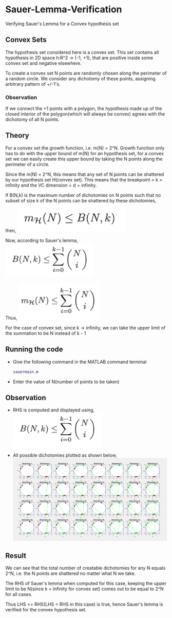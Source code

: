 # Sauer-Lemma-Verification
Verifying Sauer's Lemma for a Convex hypothesis set

## Convex Sets
The hypothesis set considered here is a convex set. This set contains all hypothesis in 2D space h:R^2 -> {-1, +1}, that are positive inside some convex set and negative elsewhere.

To create a convex set N points are randomly chosen along the perimeter of a random circle. We consider any dichotomy of these points, assigning arbitrary pattern of +/-1's.

### Observation
If we connect the +1 points with a polygon, the hypothesis made up of the closed interior of the polygon(which will always be convex) agrees with the dichotomy of all N points.

## Theory
For a convex set the growth function, i.e. m(N) = 2^N. Growth function only has  to do with the upper bound of m(N) for an hypothesis set, for a convex set we can easily create this upper bound by taking the N points along the perimeter of a circle.

Since the m(N) = 2^N, this means that any set of N points can be shattered by our hypothesis set H(convex set). This means that the breakpoint = k = infinity and the VC dimension = d = infinity.

If B(N,k) is the maximum number of dichotomies on N points such that no subset of size k of the N points can be shattered by these dichotomies, then,
![](Images/Sauer.PNG)

Now, according to Sauer's lemma,
![](Images/Sauer2.PNG)

Thus,
![](Images/Sauer3.PNG)

For the case of convex set, since k -> infinity, we can take the upper limit of the summation to be N instead of k - 1
## Running the code
* Give the following command in the MATLAB command terminal
  ```MATLAB
  sauermain.m
  ```
* Enter the value of N(number of points to be taken)

## Observation
* RHS is computed and displayed using,
![](Images/Sauer2.PNG)

* All possible dichotomies plotted as shown below,
!['Dichotomies for N = 5'](Images/Dichotomies.PNG)

## Result
We can see that the total number of creatable dichotomies for any N equals 2^N, i.e. the N points are shattered no matter what N we take.

The RHS of Sauer's lemma when computed for this case, keeping the upper limit to be N(since k = infinity for convex set) comes out to be equal to 2^N for all cases.

Thus LHS <= RHS(LHS = RHS in this case) is true, hence Sauer's lemma is verified for the convex hypothesis set.

